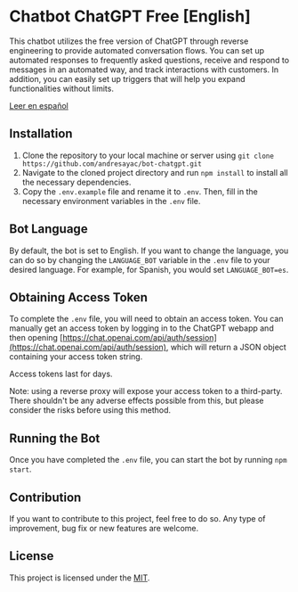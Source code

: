 # Chatbot ChatGPT Free [English]

This chatbot utilizes the free version of ChatGPT through reverse engineering to provide automated conversation flows. You can set up automated responses to frequently asked questions, receive and respond to messages in an automated way, and track interactions with customers. In addition, you can easily set up triggers that will help you expand functionalities without limits.

[Leer en español](README.es.md)

## Installation

1. Clone the repository to your local machine or server using `git clone https://github.com/andresayac/bot-chatgpt.git`
2. Navigate to the cloned project directory and run `npm install` to install all the necessary dependencies.
3. Copy the `.env.example` file and rename it to `.env`. Then, fill in the necessary environment variables in the `.env` file.

## Bot Language

By default, the bot is set to English. If you want to change the language, you can do so by changing the `LANGUAGE_BOT` variable in the `.env` file to your desired language. For example, for Spanish, you would set `LANGUAGE_BOT=es`.

## Obtaining Access Token

To complete the `.env` file, you will need to obtain an access token. You can manually get an access token by logging in to the ChatGPT webapp and then opening [https://chat.openai.com/api/auth/session](https://chat.openai.com/api/auth/session), which will return a JSON object containing your access token string.

Access tokens last for days.

Note: using a reverse proxy will expose your access token to a third-party. There shouldn't be any adverse effects possible from this, but please consider the risks before using this method.

## Running the Bot
Once you have completed the `.env` file, you can start the bot by running `npm start`.

## Contribution
If you want to contribute to this project, feel free to do so. Any type of improvement, bug fix or new features are welcome.

## License
This project is licensed under the [MIT](LICENSE).
